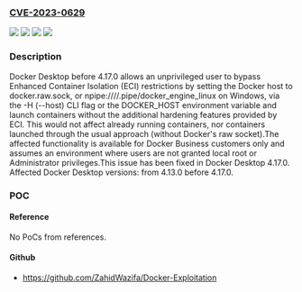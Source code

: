 ### [CVE-2023-0629](https://cve.mitre.org/cgi-bin/cvename.cgi?name=CVE-2023-0629)
![](https://img.shields.io/static/v1?label=Product&message=Docker%20Desktop&color=blue)
![](https://img.shields.io/static/v1?label=Version&message=4.13.0%20&color=brightgreen)
![](https://img.shields.io/static/v1?label=Vulnerability&message=CWE-424%3A%20Improper%20Protection%20of%20Alternate%20Path&color=brightgreen)
![](https://img.shields.io/static/v1?label=Vulnerability&message=CWE-501%3A%20Trust%20Boundary%20Violation&color=brightgreen)

### Description

Docker Desktop before 4.17.0 allows an unprivileged user to bypass Enhanced Container Isolation (ECI) restrictions by setting the Docker host to docker.raw.sock, or npipe:////.pipe/docker_engine_linux on Windows, via the -H (--host) CLI flag or the DOCKER_HOST environment variable and launch containers without the additional hardening features provided by ECI. This would not affect already running containers, nor containers launched through the usual approach (without Docker's raw socket).The affected functionality is available for Docker Business customers only and assumes an environment where users are not granted local root or Administrator privileges.This issue has been fixed in Docker Desktop 4.17.0. Affected Docker Desktop versions: from 4.13.0 before 4.17.0.

### POC

#### Reference
No PoCs from references.

#### Github
- https://github.com/ZahidWazifa/Docker-Exploitation

